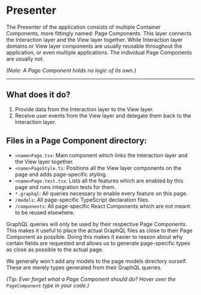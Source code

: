 # Presenter
The Presenter of the application consists of multiple Container Components, more fittingly named: Page Components.
This layer connects the Interaction layer and the View layer together. While Interaction layer domains or View layer components are usually reusable throughout the application, or even multiple applications. The individual Page Components are usually not.

*(Note: A Page Component holds no logic of its own.)*

---

## What does it do?
1. Provide data from the Interaction layer to the View layer.
2. Receive user events from the View layer and delegate them back to the Interaction layer.

## Files in a Page Component directory:
* `<name>Page.tsx`: Main component which links the Interaction layer and the View layer together.
* `<name>PageStyle.ts`: Positions all the View layer components on the page and adds page-specific styling.
* `<name>Page.test.tsx`: Lists all the features which are enabled by this page and runs integration tests for them.
* `*.graphql`: All queries necessary to enable every feature on this page.
* `/models`: All page-specific TypeScript declaration files.
* `/components`: All page-specific React Components which are not meant to be reused elsewhere.

GraphQL queries will only be used by their respective Page Components. This makes it useful to place the actual GraphQL files as close to their Page Component as possible. Doing this makes it easier to reason about why certain fields are requested and allows us to generate page-specific types as close as possible to the actual page.

We generally won't add any models to the page models directory ourself. These are merely types generated from their GraphQL queries.

*(Tip: Ever forget what a Page Component should do? Hover over the `PageComponent` type in your code.)*
